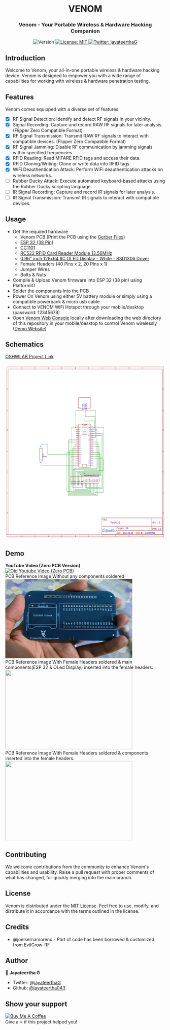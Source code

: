 <h1 align="center">VENOM</h1>
<h3 align="center">Venom - Your Portable Wireless & Hardware Hacking Companion</h3>
<p align="center">
  <img alt="Version" src="https://img.shields.io/badge/version-1.0.0-blue.svg?cacheSeconds=2592000" />
  <a href="https://github.com/jayateertha043/FireOver/blob/master/LICENCE.txt" target="_blank">
    <img alt="License: MIT" src="https://img.shields.io/badge/License-MIT-yellow.svg" />
  </a>
  <a href="https://twitter.com/jayateerthaG" target="_blank">
    <img alt="Twitter: jayateerthaG" src="https://img.shields.io/twitter/follow/jayateerthaG.svg?style=social" />
  </a>
</p>

## Introduction

Welcome to Venom, your all-in-one portable wireless & hardware hacking device. Venom is designed to empower you with a wide range of capabilities for working with wireless & hardware penetration testing.

## Features

Venom comes equipped with a diverse set of features:

- [x] RF Signal Detection: Identify and detect RF signals in your vicinity.
- [x] Signal Recording: Capture and record RAW RF signals for later analysis. (Flipper Zero Compatible Format)
- [x] RF Signal Transmission: Transmit RAW RF signals to interact with compatible devices. (Flipper Zero Compatible Format)
- [x] RF Signal Jamming: Disable RF communication by jamming signals within specified frequencies.
- [x] RFID Reading: Read MIFARE RFID tags and access their data.
- [x] RFID Cloning/Writing: Clone or write data into RFID tags.
- [x] WiFi Deauthentication Attack: Perform WiFi deauthentication attacks on wireless networks.
- [ ] Rubber Ducky Attack: Execute automated keyboard-based attacks using the Rubber Ducky scripting language.
- [ ] IR Signal Recording: Capture and record IR signals for later analysis.
- [ ] IR Signal Transmission: Transmit IR signals to interact with compatible devices.

## Usage

* Get the required hardware
    * Venom PCB (Print the PCB using the [Gerber Files](./res/Gerber_PCB_Venom_v1.zip))
    * [ESP 32 (38 Pin)](https://www.amazon.in/ESP-32S-Development-Bluetooth-Ultra-Low-Consumption/dp/B07P6JBRSP?th=1)
    * [CC1101](https://www.ebay.com/itm/374591955761?mkevt=1&mkpid=0&emsid=e11050.m43.l1123&mkcid=7&ch=osgood&euid=7d9c602d2b934d20aa2094d9f367e922&bu=44768769130&osub=-1%7E1&crd=20230726225259&segname=11050)
    * [RC522 RFID Card Reader Module 13.56MHz](https://www.amazon.in/ApTechDeals-RFID-Kit-Arduino-Raspberry/dp/B07Q1B6QZR/ref=sr_1_1?crid=22FLJ2C6VC99O&keywords=rc522&qid=1695980451&s=industrial&sprefix=rc522+pins%2Cindustrial%2C352&sr=1-1)
    * [0.96" inch 128x64 IIC OLED Display - White - SSD1306 Driver](https://www.amazon.in/0-96-inch-128x64-OLED-Display/dp/B0C1XD9T5J/ref=sr_1_1?crid=1JWECW1WFZF0U&keywords=oled+ssd1306&qid=1695981107&sprefix=oled+ssd130%2Caps%2C345&sr=8-1)
    * Female Headers (40 Pins x 2, 20 Pins x 1)
    * Jumper Wires
    * Bolts & Nuts
* Compile & Upload Venom firmware into ESP 32 (38 pin) using PlatformIO
* Solder the components into the PCB
* Power On Venom using either 5V battery module or simply using a compatible powerbank & micro usb cable
* Connect to VENOM WiFi Hotspot through your mobile/desktop (password: 12345678)
* Open [Venom Web Console](./web/index.html) locally after downloading the web directory of this repository in your mobile/desktop to control Venom wirelessly ([Demo Website](https://venom.jayateerthag.in))

## Schematics

[OSHWLAB Project Link](https://oshwlab.com/jayateertha043/venom_v1)
</br>
</br>
<img src="./res/Schematics.png" height="550" width="600"></img>

## Demo

**YouTube Video (Zero PCB Version)**
</br>
[![Old Youtube Video (Zero PCB)](https://img.youtube.com/vi/i0ZudU8trdM/0.jpg)](https://www.youtube.com/watch?v=i0ZudU8trdM)
</br>
PCB Reference Image Without any components soldered
</br>
<img src="./res/PCB_VENOM_DEMO_2.jpg" height="250" width="400"></img>
</br> 
PCB Reference Image With Female Headers soldered & main components(ESP 32 & OLed Display) inserted into the female headers.
</br>
<img src="./res/PCB_VENOM_DEMO_1.jpg" height="250" width="400"></img>
</br> 
PCB Reference Image With Female Headers soldered & components inserted into the female headers.
</br>
<img src="./res/PCB_VENOM_DEMO_3.jpg" height="250" width="400"></img>
</br>

## Contributing

We welcome contributions from the community to enhance Venom's capabilities and usability.
Raise a pull request with proper comments of what has changed, for quickly merging into the main branch.

## License
Venom is distributed under the [MIT License](./LICENSE.md). Feel free to use, modify, and distribute it in accordance with the terms outlined in the license.

## Credits
* @joelsernamoreno - Part of code has been borrowed & customized from EvilCrow-RF


## Author

👤 **Jayateertha G**

* Twitter: [@jayateerthaG](https://twitter.com/jayateerthaG)
* Github: [@jayateertha043](https://github.com/jayateertha043)

## Show your support
<a href="https://www.buymeacoffee.com/en3EoKG7j" target="_blank"><img src="https://cdn.buymeacoffee.com/buttons/default-orange.png" alt="Buy Me A Coffee" height="50px" width="150px" ></a><br />
Give a ⭐️ if this project helped you!
